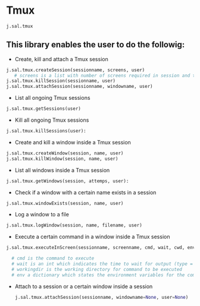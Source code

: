 # Tmux

```python
j.sal.tmux
```

## This library enables the user to do the followig:

- Create, kill and attach a Tmux session

```python
j.sal.tmux.createSession(sessionname, screens, user)
   # screens is a list with number of screens required in session and their names.
j.sal.tmux.killSession(sessionname, user)
j.sal.tmux.attachSession(sessionname, windowname, user)
```

- List all ongoing Tmux sessions

```python
j.sal.tmux.getSessions(user)
```

- Kill all ongoing Tmux sessions

```python
j.sal.tmux.killSessions(user):
```

- Create and kill a window inside a Tmux session

```python
j.sal.tmux.createWindow(session, name, user)
j.sal.tmux.killWindow(session, name, user)
```

- List all windows inside a Tmux session

```python
j.sal.tmux.getWindows(session, attemps, user):
```

- Check if a window with a certain name exists in a session

```python
j.sal.tmux.windowExists(session, name, user)
```

- Log a window to a file

```python
j.sal.tmux.logWindow(session, name, filename, user)
```

- Execute a certain command in a window inside a Tmux session

```python
j.sal.tmux.executeInScreen(sessionname, screenname, cmd, wait, cwd, env, user, tmuxuser)

  # cmd is the command to execute
  # wait is an int which indicates the time to wait for output (type = int)
  # workingdir is the working directory for command to be executed 
  # env a dictionary which states the environment variables for the command
```

- Attach to a session or a certain window inside a session

  ```python
  j.sal.tmux.attachSession(sessionname, windowname=None, user=None)
  ```
